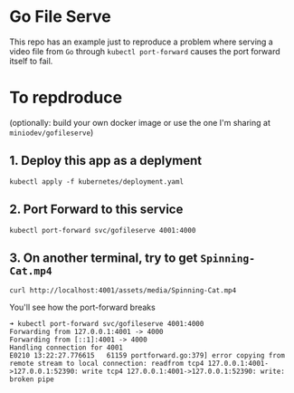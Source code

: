 # Go File Serve

This repo has an example just to reproduce a problem where serving a video file from `Go` through `kubectl port-forward` causes the port forward itself to fail.

# To repdroduce

(optionally: build your own docker image or use the one I'm sharing at `miniodev/gofileserve`)

## 1. Deploy this app as a deplyment

```shell
kubectl apply -f kubernetes/deployment.yaml
```

## 2. Port Forward to this service
```shell
kubectl port-forward svc/gofileserve 4001:4000
```

## 3. On another terminal, try to get `Spinning-Cat.mp4`

```shell
curl http://localhost:4001/assets/media/Spinning-Cat.mp4
```

You'll see how the port-forward breaks

```shell
➜ kubectl port-forward svc/gofileserve 4001:4000
Forwarding from 127.0.0.1:4001 -> 4000
Forwarding from [::1]:4001 -> 4000
Handling connection for 4001
E0210 13:22:27.776615   61159 portforward.go:379] error copying from remote stream to local connection: readfrom tcp4 127.0.0.1:4001->127.0.0.1:52390: write tcp4 127.0.0.1:4001->127.0.0.1:52390: write: broken pipe
```